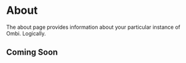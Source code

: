 # About

The about page provides information about your particular instance of Ombi. Logically.  

## Coming Soon
